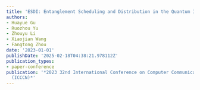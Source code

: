 ```yaml
---
title: 'ESDI: Entanglement Scheduling and Distribution in the Quantum Internet'
authors:
- Huayue Gu
- Ruozhou Yu
- Zhouyu Li
- Xiaojian Wang
- Fangtong Zhou
date: '2023-01-01'
publishDate: '2025-02-18T04:38:21.978112Z'
publication_types:
- paper-conference
publication: '*2023 32nd International Conference on Computer Communications and Networks
  (ICCCN)*'
---
```

